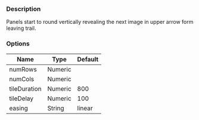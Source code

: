 ### Description
Panels start to round vertically revealing the next image in upper arrow form leaving trail.

### Options
| Name | Type | Default |
|------|------|---------|
| numRows | Numeric |  |
| numCols | Numeric |  |
| tileDuration | Numeric | 800 |
| tileDelay | Numeric | 100 |
| easing | String | linear |
